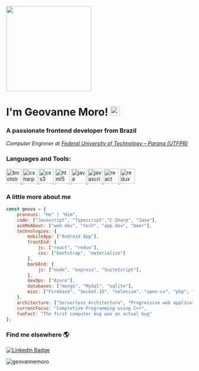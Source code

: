 <!--👋-->
<img style="display:block; width: 230px" src="https://media.giphy.com/media/Nx0rz3jtxtEre/giphy.gif">

<h1>I'm Geovanne Moro! <img src="https://media.giphy.com/media/hvRJCLFzcasrR4ia7z/giphy.gif" width="25px"></h2>
<h3>A passionate frontend developer from Brazil</h3>

<p><em>Computer Enginner at <a href="http://portal.utfpr.edu.br/">Federal University of Technology – Parana (UTFPR)</a>
</em></p>

<h3 align="left">Languages and Tools:</h3>
<p align="left"> <a href="https://getbootstrap.com" target="_blank"> <img src="https://devicons.github.io/devicon/devicon.git/icons/bootstrap/bootstrap-plain.svg" alt="bootstrap" width="40" height="40"/> </a> <a href="https://www.w3schools.com/cs/" target="_blank"> <img src="https://devicons.github.io/devicon/devicon.git/icons/csharp/csharp-original.svg" alt="csharp" width="40" height="40"/> </a> <a href="https://www.w3schools.com/css/" target="_blank"> <img src="https://devicons.github.io/devicon/devicon.git/icons/css3/css3-original-wordmark.svg" alt="css3" width="40" height="40"/> </a> <a href="https://www.w3.org/html/" target="_blank"> <img src="https://devicons.github.io/devicon/devicon.git/icons/html5/html5-original-wordmark.svg" alt="html5" width="40" height="40"/> </a> <a href="https://www.java.com" target="_blank"> <img src="https://devicons.github.io/devicon/devicon.git/icons/java/java-original-wordmark.svg" alt="java" width="40" height="40"/> </a> <a href="https://developer.mozilla.org/en-US/docs/Web/JavaScript" target="_blank"> <img src="https://devicons.github.io/devicon/devicon.git/icons/javascript/javascript-original.svg" alt="javascript" width="40" height="40"/> </a> <a href="https://reactjs.org/" target="_blank"> <img src="https://devicons.github.io/devicon/devicon.git/icons/react/react-original-wordmark.svg" alt="react" width="40" height="40"/> </a> <a href="https://redux.js.org" target="_blank"> <img src="https://devicons.github.io/devicon/devicon.git/icons/redux/redux-original.svg" alt="redux" width="40" height="40"/> </a> </p>

### A little more about me

```javascript
const geova = {
    pronouns: "He" | "Him",
    code: ["Javascript", "Typescript","C Sharp", "Java"],
    askMeAbout: ["web dev", "tech", "app dev", "beer"],
    technologies: {
        mobileApp: ["Android App"],
        frontEnd: {
            js: ["react", "redux"],
            css: ["bootstrap", "materialize"]
        },
        backEnd: {
            js: ["node", "express", "SuiteScript"],
        },
        devOps: ["Azure"],
        databases: ["mongo", "MySql", "sqlite"],
        misc: ["Firebase", "Socket.IO", "selenium", "open-cv", "php", "SuiteApp"]
    },
    architecture: ["Serverless Architecture", "Progressive web applications", "Single page applications"],
    currentFocus: "Comptetive Programming using C++",
    funFact: "The first computer bug was an actual bug"
};
```
### Find me elsewhere 🌎

[![Linkedin Badge](https://img.shields.io/badge/-geovannemoro-blue?style=flat-square&logo=linkedin&logoColor=white&link=https://www.linkedin.com/in/geovannemoro/)](https://www.linkedin.com/in/geovannemoro/)

<p><img align="center" src="https://github-readme-stats.vercel.app/api/top-langs?username=geovannemoro&show_icons=true&locale=en&layout=compact" alt="geovannemoro" /></p>

<!--
**GeovanneMoro/geovannemoro** is a ✨ _special_ ✨ repository because its `README.md` (this file) appears on your GitHub profile.

Here are some ideas to get you started:

- 🔭 I’m currently working on ...
- 🌱 I’m currently learning ...
- 👯 I’m looking to collaborate on ...
- 🤔 I’m looking for help with ...
- 💬 Ask me about ...
- 📫 How to reach me: ...
- 😄 Pronouns: ...
- ⚡ Fun fact: ...
-->
